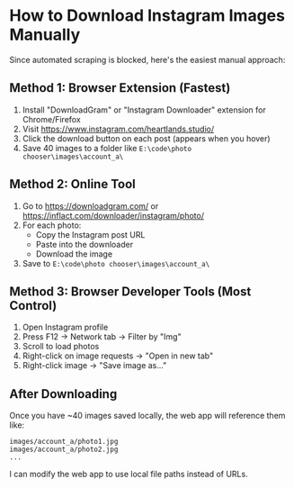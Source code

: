 # How to Download Instagram Images Manually

Since automated scraping is blocked, here's the easiest manual approach:

## Method 1: Browser Extension (Fastest)
1. Install "DownloadGram" or "Instagram Downloader" extension for Chrome/Firefox
2. Visit https://www.instagram.com/heartlands.studio/
3. Click the download button on each post (appears when you hover)
4. Save 40 images to a folder like `E:\code\photo chooser\images\account_a\`

## Method 2: Online Tool
1. Go to https://downloadgram.com/ or https://inflact.com/downloader/instagram/photo/
2. For each photo:
   - Copy the Instagram post URL
   - Paste into the downloader
   - Download the image
3. Save to `E:\code\photo chooser\images\account_a\`

## Method 3: Browser Developer Tools (Most Control)
1. Open Instagram profile
2. Press F12 → Network tab → Filter by "Img"
3. Scroll to load photos
4. Right-click on image requests → "Open in new tab"
5. Right-click image → "Save image as..."

## After Downloading
Once you have ~40 images saved locally, the web app will reference them like:
```
images/account_a/photo1.jpg
images/account_a/photo2.jpg
...
```

I can modify the web app to use local file paths instead of URLs.
